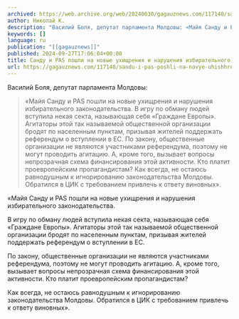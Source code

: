 ```yaml
---
archived: https://web.archive.org/web/20240630/gagauznews.com/117140/sandu-i-pas-poshli-na-novye-uhishhreniya-i-narusheniya-izbiratelnogo-zakonodatelstva-bolya.html
author: Николай К.
description: "Василий Боля, депутат парламента Молдовы: «Майя Санду и PAS пошли на новые ухищрения и нарушения избирательного законодательства. В игру по обману людей вступила некая секта, называющая себя «Граждане Европы». Агитаторы этой так называемой общественной организации бродят по населенным пунктам, призывая жителей поддержать референдум о вступлении в ЕС. По закону, общественные организации не являются участниками референдума, поэтому не могут проводить агитацию. А, кроме того, вызывает вопросы непрозрачная схема финансирования этой активности. Кто платит проевропейским пропагандистам? Как всегда, не остаюсь равнодушным к игнорированию законодательства Молдовы. Обратился в ЦИК с требованием привлечь к ответу виновных»."
keywords: []
language: ru
publication: "[[gagauznews]]"
published: 2024-09-27T17:06:04+00:00
title: Санду и PAS пошли на новые ухищрения и нарушения избирательного законодательства - Боля
url: https://gagauznews.com/117140/sandu-i-pas-poshli-na-novye-uhishhreniya-i-narusheniya-izbiratelnogo-zakonodatelstva-bolya.html
---
```


Василий Боля, депутат парламента Молдовы:

> «Майя Санду и PAS пошли на новые ухищрения и нарушения избирательного законодательства.
> В игру по обману людей вступила некая секта, называющая себя «Граждане Европы». Агитаторы этой так называемой общественной организации бродят по населенным пунктам, призывая жителей поддержать референдум о вступлении в ЕС.
> По закону, общественные организации не являются участниками референдума, поэтому не могут проводить агитацию. А, кроме того, вызывает вопросы непрозрачная схема финансирования этой активности. Кто платит проевропейским пропагандистам?
> Как всегда, не остаюсь равнодушным к игнорированию законодательства Молдовы. Обратился в ЦИК с требованием привлечь к ответу виновных».

«Майя Санду и PAS пошли на новые ухищрения и нарушения избирательного законодательства.

В игру по обману людей вступила некая секта, называющая себя «Граждане Европы». Агитаторы этой так называемой общественной организации бродят по населенным пунктам, призывая жителей поддержать референдум о вступлении в ЕС.

По закону, общественные организации не являются участниками референдума, поэтому не могут проводить агитацию. А, кроме того, вызывает вопросы непрозрачная схема финансирования этой активности. Кто платит проевропейским пропагандистам?

Как всегда, не остаюсь равнодушным к игнорированию законодательства Молдовы. Обратился в ЦИК с требованием привлечь к ответу виновных».